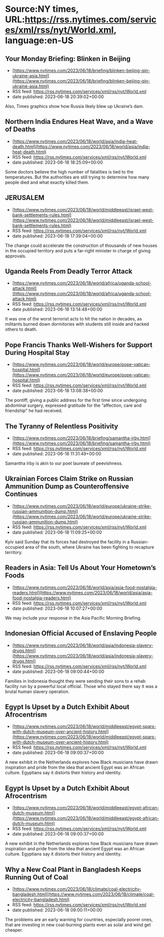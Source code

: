 # Source:NY times, URL:https://rss.nytimes.com/services/xml/rss/nyt/World.xml, language:en-US

## Your Monday Briefing: Blinken in Beijing
 - [https://www.nytimes.com/2023/06/18/briefing/blinken-beijing-qin-ukraine-asia.html](https://www.nytimes.com/2023/06/18/briefing/blinken-beijing-qin-ukraine-asia.html)
 - RSS feed: https://rss.nytimes.com/services/xml/rss/nyt/World.xml
 - date published: 2023-06-18 20:39:02+00:00

Also, Times graphics show how Russia likely blew up Ukraine’s dam.

## Northern India Endures Heat Wave, and a Wave of Deaths
 - [https://www.nytimes.com/2023/06/18/world/asia/india-heat-death.html](https://www.nytimes.com/2023/06/18/world/asia/india-heat-death.html)
 - RSS feed: https://rss.nytimes.com/services/xml/rss/nyt/World.xml
 - date published: 2023-06-18 18:25:09+00:00

Some doctors believe the high number of fatalities is tied to the temperatures. But the authorities are still trying to determine how many people died and what exactly killed them.

## JERUSALEM
 - [https://www.nytimes.com/2023/06/18/world/middleeast/israel-west-bank-settlements-rules.html](https://www.nytimes.com/2023/06/18/world/middleeast/israel-west-bank-settlements-rules.html)
 - RSS feed: https://rss.nytimes.com/services/xml/rss/nyt/World.xml
 - date published: 2023-06-18 17:39:04+00:00

The change could accelerate the construction of thousands of new houses in the occupied territory and puts a far-right minister in charge of giving approvals.

## Uganda Reels From Deadly Terror Attack
 - [https://www.nytimes.com/2023/06/18/world/africa/uganda-school-attack.html](https://www.nytimes.com/2023/06/18/world/africa/uganda-school-attack.html)
 - RSS feed: https://rss.nytimes.com/services/xml/rss/nyt/World.xml
 - date published: 2023-06-18 13:14:48+00:00

It was one of the worst terrorist acts to hit the nation in decades, as militants burned down dormitories with students still inside and hacked others to death.

## Pope Francis Thanks Well-Wishers for Support During Hospital Stay
 - [https://www.nytimes.com/2023/06/18/world/europe/pope-vatican-hospital.html](https://www.nytimes.com/2023/06/18/world/europe/pope-vatican-hospital.html)
 - RSS feed: https://rss.nytimes.com/services/xml/rss/nyt/World.xml
 - date published: 2023-06-18 13:08:38+00:00

The pontiff, giving a public address for the first time since undergoing abdominal surgery, expressed gratitude for the “affection, care and friendship” he had received.

## The Tyranny of Relentless Positivity
 - [https://www.nytimes.com/2023/06/18/briefing/samantha-irby.html](https://www.nytimes.com/2023/06/18/briefing/samantha-irby.html)
 - RSS feed: https://rss.nytimes.com/services/xml/rss/nyt/World.xml
 - date published: 2023-06-18 11:31:49+00:00

Samantha Irby is akin to our poet laureate of peevishness.

## Ukrainian Forces Claim Strike on Russian Ammunition Dump as Counteroffensive Continues
 - [https://www.nytimes.com/2023/06/18/world/europe/ukraine-strike-russian-ammunition-dump.html](https://www.nytimes.com/2023/06/18/world/europe/ukraine-strike-russian-ammunition-dump.html)
 - RSS feed: https://rss.nytimes.com/services/xml/rss/nyt/World.xml
 - date published: 2023-06-18 11:09:25+00:00

Kyiv said Sunday that its forces had destroyed the facility in a Russian-occupied area of the south, where Ukraine has been fighting to recapture territory.

## Readers in Asia: Tell Us About Your Hometown’s Foods
 - [https://www.nytimes.com/2023/06/18/world/asia/asia-food-nostalgia-readers.html](https://www.nytimes.com/2023/06/18/world/asia/asia-food-nostalgia-readers.html)
 - RSS feed: https://rss.nytimes.com/services/xml/rss/nyt/World.xml
 - date published: 2023-06-18 10:07:27+00:00

We may include your response in the Asia Pacific Morning Briefing.

## Indonesian Official Accused of Enslaving People
 - [https://www.nytimes.com/2023/06/18/world/asia/indonesia-slavery-drugs.html](https://www.nytimes.com/2023/06/18/world/asia/indonesia-slavery-drugs.html)
 - RSS feed: https://rss.nytimes.com/services/xml/rss/nyt/World.xml
 - date published: 2023-06-18 09:00:44+00:00

Families in Indonesia thought they were sending their sons to a rehab facility run by a powerful local official. Those who stayed there say it was a brutal human slavery operation.

## Egypt Is Upset by a Dutch Exhibit About Afrocentrism
 - [https://www.nytimes.com/2023/06/18/world/middleeast/egypt-spars-with-dutch-museum-over-ancient-history.html](https://www.nytimes.com/2023/06/18/world/middleeast/egypt-spars-with-dutch-museum-over-ancient-history.html)
 - RSS feed: https://rss.nytimes.com/services/xml/rss/nyt/World.xml
 - date published: 2023-06-18 09:00:37+00:00

A new exhibit in the Netherlands explores how Black musicians have drawn inspiration and pride from the idea that ancient Egypt was an African culture. Egyptians say it distorts their history and identity.

## Egypt Is Upset by a Dutch Exhibit About Afrocentrism
 - [https://www.nytimes.com/2023/06/18/world/middleeast/egypt-african-dutch-museum.html](https://www.nytimes.com/2023/06/18/world/middleeast/egypt-african-dutch-museum.html)
 - RSS feed: https://rss.nytimes.com/services/xml/rss/nyt/World.xml
 - date published: 2023-06-18 09:00:37+00:00

A new exhibit in the Netherlands explores how Black musicians have drawn inspiration and pride from the idea that ancient Egypt was an African culture. Egyptians say it distorts their history and identity.

## Why a New Coal Plant in Bangladesh Keeps Running Out of Coal
 - [https://www.nytimes.com/2023/06/18/climate/coal-electricity-bangladesh.html](https://www.nytimes.com/2023/06/18/climate/coal-electricity-bangladesh.html)
 - RSS feed: https://rss.nytimes.com/services/xml/rss/nyt/World.xml
 - date published: 2023-06-18 09:00:11+00:00

The problems are an early warning for countries, especially poorer ones, that are investing in new coal-burning plants even as solar and wind get cheaper.

